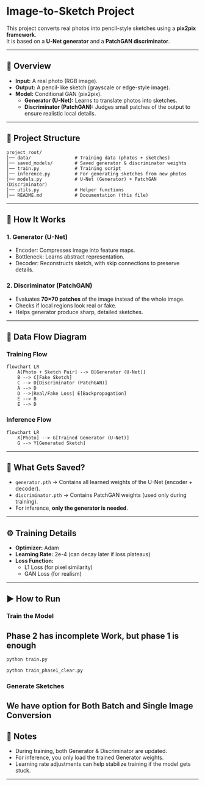 # Image-to-Sketch Project

This project converts real photos into pencil-style sketches using a **pix2pix framework**.  
It is based on a **U-Net generator** and a **PatchGAN discriminator**.  

---

## 🚀 Overview

- **Input:** A real photo (RGB image).
- **Output:** A pencil-like sketch (grayscale or edge-style image).
- **Model:** Conditional GAN (pix2pix).
  - **Generator (U-Net):** Learns to translate photos into sketches.
  - **Discriminator (PatchGAN):** Judges small patches of the output to ensure realistic local details.

---

## 📂 Project Structure

```
project_root/
│── data/                # Training data (photos + sketches)
│── saved_models/        # Saved generator & discriminator weights
│── train.py             # Training script
│── inference.py         # For generating sketches from new photos
│── models.py            # U-Net (Generator) + PatchGAN (Discriminator)
│── utils.py             # Helper functions
│── README.md            # Documentation (this file)
```

---

## 🔧 How It Works

### 1. Generator (U-Net)
- Encoder: Compresses image into feature maps.
- Bottleneck: Learns abstract representation.
- Decoder: Reconstructs sketch, with skip connections to preserve details.

### 2. Discriminator (PatchGAN)
- Evaluates **70×70 patches** of the image instead of the whole image.
- Checks if local regions look real or fake.
- Helps generator produce sharp, detailed sketches.

---

## 🧠 Data Flow Diagram

### Training Flow
```
flowchart LR
    A[Photo + Sketch Pair] --> B[Generator (U-Net)]
    B --> C[Fake Sketch]
    C --> D[Discriminator (PatchGAN)]
    A --> D
    D -->|Real/Fake Loss| E[Backpropagation]
    E --> B
    E --> D
```

### Inference Flow
```
flowchart LR
    X[Photo] --> G[Trained Generator (U-Net)]
    G --> Y[Generated Sketch]
```

---

## 💾 What Gets Saved?

- `generator.pth` → Contains all learned weights of the U-Net (encoder + decoder).
- `discriminator.pth` → Contains PatchGAN weights (used only during training).
- For inference, **only the generator is needed**.

---

## ⚙️ Training Details

- **Optimizer:** Adam  
- **Learning Rate:** 2e-4 (can decay later if loss plateaus)  
- **Loss Function:**  
  - L1 Loss (for pixel similarity)  
  - GAN Loss (for realism)  

---

## ▶️ How to Run

### Train the Model
## Phase 2 has incomplete Work, but phase 1 is enough 
```bash
python train.py 
```
```bash
python train_phase1_clear.py 
```


### Generate Sketches

## We have option for Both Batch and Single Image Conversion 
<!-- ```bash
python inference.py --input path/to/photo.jpg --output result.jpg
```

--- -->

## 📌 Notes
- During training, both Generator & Discriminator are updated.  
- For inference, you only load the trained Generator weights.  
- Learning rate adjustments can help stabilize training if the model gets stuck.  

---


